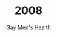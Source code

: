 ---
published: true
layout: "post"
title: "2008"
timeline: "false"
teaserText: "This is the story of a difficult moment where a change needed to be made—gay men's health needed to be addressed in a more holistic way involving new leadership. The Health Initiative for Men was formed."
subtitle: "Gay Men's Health"
video: "http://player.vimeo.com/video/71083022"
teaserImg: "2008-teaser.jpg"
featureImg: "2008-feature.jpg"

statistics:
- stat: "66%"
  desc: "of new IDU cases in Canada found in Aboriginal populations."
  link: "http://www.phac-aspc.gc.ca/aids-sida/publication/epi/2010/8-eng.php"
  type: "webpage"

- stat: "32.5"
  desc: "million living with HIV."
  link: "http://www.unaids.org/en/media/unaids/contentassets/documents/epidemiology/2012/gr2012/20121120_FactSheet_Global_en.pdf"
  type: "pdf"

- stat: "460,000"
  desc: "children are newly diagnosed this year."
  link: "http://www.unaids.org/en/media/unaids/contentassets/documents/epidemiology/2012/gr2012/20121120_FactSheet_Global_en.pdf"
  type: "pdf"

global:
- item: "There have been 67,442 positive HIV tests reports to CCDIC since testing began in November 1985 to December 31, 2008."
  link: "http://www.phac-aspc.gc.ca/aids-sida/publication/epi/2010/2-eng.php"
  type: "webpage"

- item: "First National Gay Men's HIV/AIDS Awareness Day in the US."
  link: "http://www.cdc.gov/mmwr/preview/mmwrhtml/mm6037a6.htm"
  type: "webpage"

- item: "Bush signs legislation reauthorizing PEPFAR for an additional five years for up to $48 billion. The bill contains a rider that lifts the blanket ban on HIV-positive travelers to the U.S."
  link: "http://www.pepfar.gov/press/107735.htm"
  type: "webpage"

national:
- item: "Blueprint for Action on Women & Girls and HIV and AIDS report card."
  link: "http://womensblueprint.org/en/wp-content/uploads/files/Canada_Report_Card_ENG.pdf"
  type: "pdf"

- item: "Aboriginal HIV at rates about 3.6 times higher than other Canadians."
  link: "http://www.caan.ca/regional-fact-sheets/british-columbia/"
  type: "webpage"

- item: "Gay Men's Sexual Health Alliance launches HIVstigma.ca website."
  link: "http://dailyxtra.com/toronto/ideas/still-gay-disease"
  type: "webpage"

- item: "4,300 to 6,100 estimated Aboriginal persons are living with HIV in Canada."
  link: "http://www.phac-aspc.gc.ca/aids-sida/publication/survreport/estimat08-eng.php"
  type: "webpage"

year:
- item: "Stephen Harper elected Prime Minister."
  link: "http://www.youtube.com/watch?v=e0D8ttpCqio"
  type: "video"

- item: "Barack Obama first African-American President of the United States."
  link: "http://www.youtube.com/watch?v=-RKE_xouTkw"
  type: "video"

- item: "Economic crisis."
  link: "http://www.aim.org/guest-column/the-cause-of-the-2008-financial-crisis/"
  type: "webpage"

local:
- item: "ManCount study launches, with 1,139 gay, bisexual and men who have sex with men surveyed to measure HIV and STI rates."
  link: "http://www.mancount.ca/"
  type: "webpage"

- item: "A constitutional court challenge is heard by the Supreme Court of British Columbia to keep Insite open after Federal Health Minister Tony Clement refused to renew the exception of the Controlled Drugs and Substances Act (CDSA) beyond July 2008."
  link: "http://www.communityinsite.ca/legal.html"
  type: "webpage"

- item: "Dr. Montaner receives a $2.5 million Avant Garde Award from the US National Institute on Drug Abuse to further develop the proposed expansion of HAART, known as 'STOP HIV/AIDS.'"
  link: "http://www.cfenet.ubc.ca/stop-hiv-aids/about"
  type: "webpage"

- item: "A new gay men's health organization H.I.M is formed.  AIDS Vancouver’s Gayway program is dissolved and transitions to H.I.M."
  link: "http://dailyxtra.com/vancouver/news/gayway-in-transition?market=210"
  type: "webpage"  
---